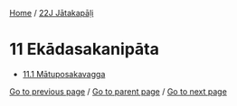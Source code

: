 
[Home](/) / [22J Jātakapāḷi](/tipitaka/22J.md)

# 11 Ekādasakanipāta

* [11.1 Mātuposakavagga](/tipitaka/22J/11/11.1.md)

[Go to previous page](/tipitaka/22J/10/10.1/10.1.16.md) / [Go to parent page](/tipitaka/22J/0.md) / [Go to next page](/tipitaka/22J/11/11.1.md)


